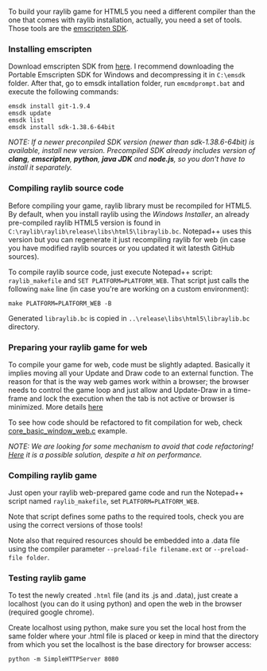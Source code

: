 To build your raylib game for HTML5 you need a different compiler than the one that comes with raylib installation, actually, you need a set of tools. Those tools are the [emscripten SDK](http://kripken.github.io/emscripten-site/).

### Installing emscripten

Download emscripten SDK from [here](http://kripken.github.io/emscripten-site/docs/getting_started/downloads.html). I recommend downloading the Portable Emscripten SDK for Windows and decompressing it in `C:\emsdk` folder. After that, go to emsdk intallation folder, run `emcmdprompt.bat` and execute the following commands:

    emsdk install git-1.9.4
    emsdk update
    emsdk list
    emsdk install sdk-1.38.6-64bit

_NOTE: If a newer preconpiled SDK version (newer than sdk-1.38.6-64bit) is available, install new version. Precompiled SDK already includes version of **clang**, **emscripten**, **python**, **java JDK** and **node.js**, so you don't have to install it separately._

### Compiling raylib source code

Before compiling your game, raylib library must be recompiled for HTML5. By default, when you install raylib using the *Windows Installer*, an already pre-compiled raylib HTML5 version is found in `C:\raylib\raylib\release\libs\html5\libraylib.bc`. Notepad++ uses this version but you can regenerate it just recompiling raylib for web (in case you have modified raylib sources or you updated it wit latesth GitHub sources).

To compile raylib source code, just execute Notepad++ script: `raylib_makefile` and `SET PLATFORM=PLATFORM_WEB`. That script just calls the following `make` line (in case you're are working on a custom environment):

    make PLATFORM=PLATFORM_WEB -B

Generated `libraylib.bc` is copied in `..\release\libs\html5\libraylib.bc` directory.

### Preparing your raylib game for web

To compile your game for web, code must be slightly adapted. Basically it implies moving all your Update and Draw code to an external function. The reason for that is the way web games work within a browser; the browser needs to control the game loop and just allow and Update-Draw in a time-frame and lock the execution when the tab is not active or browser is minimized. More details [here](https://kripken.github.io/emscripten-site/docs/porting/emscripten-runtime-environment.html#browser-main-loop)

To see how code should be refactored to fit compilation for web, check [core_basic_window_web.c](https://github.com/raysan5/raylib/blob/master/examples/core/core_basic_window_web.c) example.

*NOTE: We are looking for some mechanism to avoid that code refactoring! [Here](https://kripken.github.io/emscripten-site/docs/porting/emterpreter.html#emterpreter-async-run-synchronous-code) it is a possible solution, despite a hit on performance.*

### Compiling raylib game

Just open your raylib web-prepared game code and run the Notepad++ script named `raylib_makefile`, set `PLATFORM=PLATFORM_WEB`.

Note that script defines some paths to the required tools, check you are using the correct versions of those tools!

Note also that required resources should be embedded into a .data file using the compiler parameter `--preload-file filename.ext` or `--preload-file folder`.

### Testing raylib game
To test the newly created `.html` file (and its .js and .data), just create a localhost (you can do it using python) and open the web in the browser (required google chrome).

Create localhost using python, make sure you set the local host from the same folder where your .html file is placed or keep in mind that the directory from which you set the localhost is the base directory for browser access:

    python -m SimpleHTTPServer 8080
